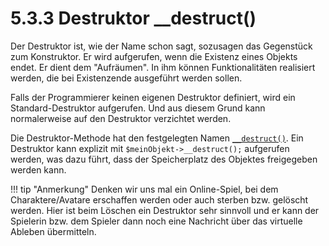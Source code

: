 # 5.3.3 Destruktor __destruct()

Der Destruktor ist, wie der Name schon sagt, sozusagen das Gegenstück zum Konstruktor. Er wird aufgerufen, wenn die Existenz eines Objekts endet. Er dient dem "Aufräumen". In ihm können Funktionalitäten realisiert werden, die bei Existenzende ausgeführt werden sollen.

Falls der Programmierer keinen eigenen Destruktor definiert, wird ein Standard-Destruktor aufgerufen. Und aus diesem Grund kann normalerweise auf den Destruktor verzichtet werden.

Die Destruktor-Methode hat den festgelegten Namen [`__destruct()`](https://www.php.net/manual/de/language.oop5.decon.php). Ein Destruktor kann explizit mit `$meinObjekt->__destruct();` aufgerufen werden, was dazu führt, dass der Speicherplatz des Objektes freigegeben werden kann.

!!! tip "Anmerkung"
    Denken wir uns mal ein Online-Spiel, bei dem Charaktere/Avatare erschaffen werden oder auch sterben bzw. gelöscht werden. Hier ist beim Löschen ein Destruktor sehr sinnvoll und er kann der Spielerin bzw. dem Spieler dann noch eine Nachricht über das virtuelle Ableben übermitteln.
